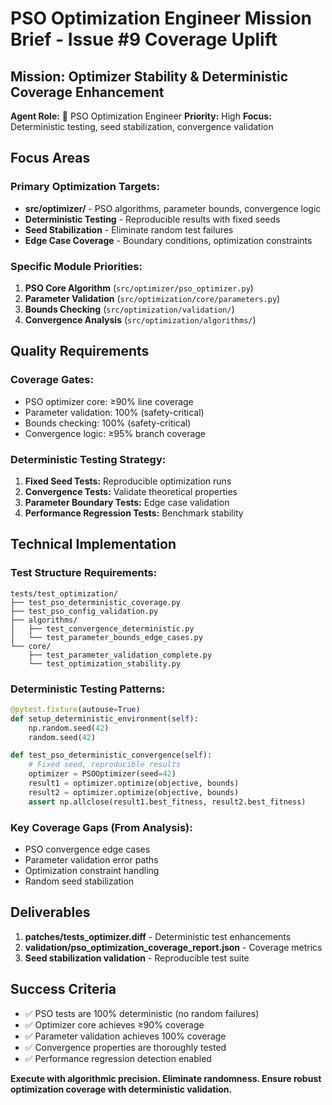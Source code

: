 # PSO Optimization Engineer Mission Brief - Issue #9 Coverage Uplift

## Mission: Optimizer Stability & Deterministic Coverage Enhancement

**Agent Role:** 🔵 PSO Optimization Engineer
**Priority:** High
**Focus:** Deterministic testing, seed stabilization, convergence validation

## Focus Areas

### Primary Optimization Targets:
- **src/optimizer/** - PSO algorithms, parameter bounds, convergence logic
- **Deterministic Testing** - Reproducible results with fixed seeds
- **Seed Stabilization** - Eliminate random test failures
- **Edge Case Coverage** - Boundary conditions, optimization constraints

### Specific Module Priorities:
1. **PSO Core Algorithm** (`src/optimizer/pso_optimizer.py`)
2. **Parameter Validation** (`src/optimization/core/parameters.py`)
3. **Bounds Checking** (`src/optimization/validation/`)
4. **Convergence Analysis** (`src/optimization/algorithms/`)

## Quality Requirements

### Coverage Gates:
- PSO optimizer core: ≥90% line coverage
- Parameter validation: 100% (safety-critical)
- Bounds checking: 100% (safety-critical)
- Convergence logic: ≥95% branch coverage

### Deterministic Testing Strategy:
1. **Fixed Seed Tests:** Reproducible optimization runs
2. **Convergence Tests:** Validate theoretical properties
3. **Parameter Boundary Tests:** Edge case validation
4. **Performance Regression Tests:** Benchmark stability

## Technical Implementation

### Test Structure Requirements:
```
tests/test_optimization/
├── test_pso_deterministic_coverage.py
├── test_pso_config_validation.py
├── algorithms/
│   ├── test_convergence_deterministic.py
│   └── test_parameter_bounds_edge_cases.py
└── core/
    ├── test_parameter_validation_complete.py
    └── test_optimization_stability.py
```

### Deterministic Testing Patterns:
```python
@pytest.fixture(autouse=True)
def setup_deterministic_environment(self):
    np.random.seed(42)
    random.seed(42)

def test_pso_deterministic_convergence(self):
    # Fixed seed, reproducible results
    optimizer = PSOOptimizer(seed=42)
    result1 = optimizer.optimize(objective, bounds)
    result2 = optimizer.optimize(objective, bounds)
    assert np.allclose(result1.best_fitness, result2.best_fitness)
```

### Key Coverage Gaps (From Analysis):
- PSO convergence edge cases
- Parameter validation error paths
- Optimization constraint handling
- Random seed stabilization

## Deliverables

1. **patches/tests_optimizer.diff** - Deterministic test enhancements
2. **validation/pso_optimization_coverage_report.json** - Coverage metrics
3. **Seed stabilization validation** - Reproducible test suite

## Success Criteria

- ✅ PSO tests are 100% deterministic (no random failures)
- ✅ Optimizer core achieves ≥90% coverage
- ✅ Parameter validation achieves 100% coverage
- ✅ Convergence properties are thoroughly tested
- ✅ Performance regression detection enabled

**Execute with algorithmic precision. Eliminate randomness. Ensure robust optimization coverage with deterministic validation.**
